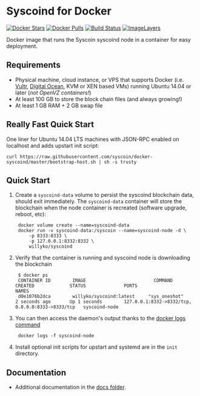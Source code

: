 Syscoind for Docker
===================

[![Docker Stars](https://img.shields.io/docker/stars/willyko/docker-syscoind.svg)](https://hub.docker.com/r/willyko/docker-syscoind/)
[![Docker Pulls](https://img.shields.io/docker/pulls/willyko/docker-syscoind.svg)](https://hub.docker.com/r/willyko/docker-syscoind/)
[![Build Status](https://travis-ci.org/willyk/docker-syscoind.svg?branch=master)](https://travis-ci.org/willyk/docker-syscoind/)
[![ImageLayers](https://images.microbadger.com/badges/image/willyk/syscoind.svg)](https://microbadger.com/#/images/willyk/syscoind)

Docker image that runs the Syscoin syscoind node in a container for easy deployment.


Requirements
------------

* Physical machine, cloud instance, or VPS that supports Docker (i.e. [Vultr](http://bit.ly/1HngXg0), [Digital Ocean](http://bit.ly/18AykdD), KVM or XEN based VMs) running Ubuntu 14.04 or later (*not OpenVZ containers!*)
* At least 100 GB to store the block chain files (and always growing!)
* At least 1 GB RAM + 2 GB swap file


Really Fast Quick Start
-----------------------

One liner for Ubuntu 14.04 LTS machines with JSON-RPC enabled on localhost and adds upstart init script:

    curl https://raw.githubusercontent.com/syscoin/docker-syscoind/master/bootstrap-host.sh | sh -s trusty


Quick Start
-----------

1. Create a `syscoind-data` volume to persist the syscoind blockchain data, should exit immediately.  The `syscoind-data` container will store the blockchain when the node container is recreated (software upgrade, reboot, etc):

        docker volume create --name=syscoind-data
        docker run -v syscoind-data:/syscoin --name=syscoind-node -d \
            -p 8333:8333 \
            -p 127.0.0.1:8332:8332 \
            willyko/syscoind

2. Verify that the container is running and syscoind node is downloading the blockchain

        $ docker ps
        CONTAINER ID        IMAGE                         COMMAND             CREATED             STATUS              PORTS                                              NAMES
        d0e1076b2dca        willyko/syscoind:latest     "sys_oneshot"       2 seconds ago       Up 1 seconds        127.0.0.1:8332->8332/tcp, 0.0.0.0:8333->8333/tcp   syscoind-node

3. You can then access the daemon's output thanks to the [docker logs command]( https://docs.docker.com/reference/commandline/cli/#logs)

        docker logs -f syscoind-node

4. Install optional init scripts for upstart and systemd are in the `init` directory.


Documentation
-------------

* Additional documentation in the [docs folder](docs).
